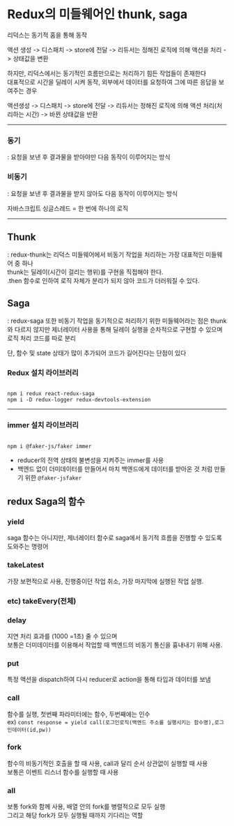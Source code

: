 # Redux의 미들웨어인 thunk, saga
리덕스는 동기적 홈을 통해 동작

액션 생성 -> 디스패치 -> store에 전달 -> 리듀서는 정해진 로직에 의해 액션을 처리 -> 상태값을 변환

하지만, 리덕스에서는 동기적인 흐름만으로는 처리하기 힘든 작업들이 존재한다   
대표적으로 시간을 딜레이 시켜 동작, 외부에서 데이터를 요청하여 그에 따른 응답을 보여주는 경우

액션생성 -> 디스패치 -> store에 전달 -> 리듀서는 정해진 로직에 의해 액션 처리(처리하는 시간) -> 바뀐 상태값을 반환

---

### 동기
: 요청을 보낸 후 결과물을 받아야만 다음 동작이 이루어지는 방식

### 비동기
: 요청을 보낸 후 결과물을 받지 않아도 다음 동작이 이루어지는 방식

자바스크립트 싱글스레드 = 한 번에 하나의 로직

---

## Thunk
: redux-thunk는 리덕스 미들웨어에서 비동기 작업을 처리하는 가장 대표적인 미들웨어 중 하나   
thunk는 딜레이(시간이 걸리는 행위)를 구현을 직접해야 한다.   
.then 함수로 인하여 로직 자체가 분리가 되지 않아 코드가 더러워질 수 있다.

## Saga
: redux-saga 또한 비동기 작업을 동기적으로 처리하기 위한 미들웨어라는 점은 thunk와 다르지 않지만 제너레이터 사용을 통해 딜레이 실행을 순차적으로 구현할 수 있으며 로직 처리 코드를 따로 분리   

단, 함수 및 state 상태가 많이 추가되어 코드가 길어진다는 단점이 있다

### Redux 설치 라이브러리
```text

npm i redux react-redux-saga
npm i -D redux-logger redux-devtools-extension

```
---

### immer 설치 라이브러리

```text

npm i @faker-js/faker immer

```
- reducer의 전역 상태의 불변성을 지켜주는 immer를 사용
- 백엔드 없이 더미데이터를 만들어서 마치 백엔드에게 데이터를 받아온 것 처럼 만들기 위한 `@faker-jsfaker`
  
## redux Saga의 함수

### yield
saga 함수는 아니지만, 제너레이터 함수로 saga에서 동기적 흐름을 진행할 수 있도록 도와주는 명령어

### takeLatest
가장 보편적으로 사용, 진행중이던 작업 취소, 가장 마지막에 실행된 작업 실행.

### etc) takeEvery(전체)

### delay
지연 처리 효과를 (1000 =1초) 줄 수 있으며   
보통은 더미데이터를 이용해서 작업할 때 백엔드의 비동기 통신을 흉내내기 위해 사용.

### put
특정 액션을 dispatch하여 다시 reducer로 action을 통해 타입과 데이터를 보냄

### call
함수를 실행, 첫번째 파라미터에는 함수, 두번째에는 인수   
ex) `const response =
yield call(로그인로직(백엔드 주소를 실행시키는 함수명),로그인데이터(id,pw))`

### fork
함수의 비동기적인 호출을 할 때 사용, call과 달리 순서 상관없이 실행할 때 사용   
보통은 이벤트 리스너 함수를 실행할 때 사용

### all
보통 fork와 함께 사용, 배열 안의 fork를 병렬적으로 모두 실행   
그리고 해당 fork가 모두 실행될 때까지 기다리는 역할






